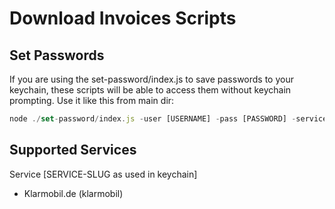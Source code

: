 # Download Invoices Scripts



## Set Passwords

If you are using the set-password/index.js to save passwords to your keychain, these scripts will be able to access them without keychain prompting. Use it like this from main dir:

```javascript
node ./set-password/index.js -user [USERNAME] -pass [PASSWORD] -service [SERVICE] 
```

## Supported Services

Service [SERVICE-SLUG as used in keychain]

* Klarmobil.de (klarmobil)
